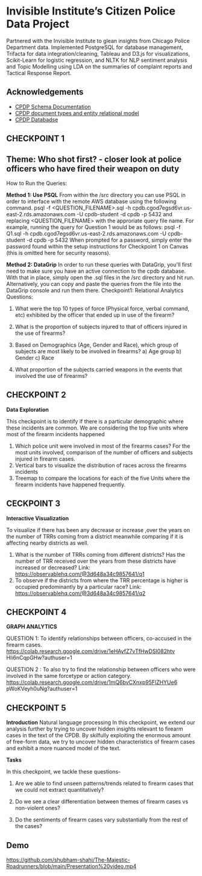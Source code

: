 
# Invisible Institute’s Citizen Police Data Project

Partnered with the Invisible Institute to glean insights from Chicago Police Department data.
Implemented PostgreSQL for database management, Trifacta for data integration/cleaning, Tableau and D3.js for visualizations, Scikit-Learn for logistic regression, and NLTK for NLP sentiment analysis and Topic Modelling using LDA on the summaries of complaint reports and Tactical Response Report.


## Acknowledgements

 - [CPDP Schema Documentation](https://paper.dropbox.com/doc/CPDP-Schema-Documentation-jiOJTlxkx2L99s9ycJqj3)
 - [CPDP document types and entity relational model](https://paper.dropbox.com/doc/CPDP-document-types-and-entity-relational-model-EKtJPUEXbHaQoE8CTBelP)
 - [CPDP Databadse](http://users.eecs.northwestern.edu/~jennie/courses/cs339/lab1/cpdb-schema/relationships.html)
## CHECKPOINT 1

## Theme: Who shot first? - closer look at police officers who have fired their weapon on duty

How to Run the Queries:

**Method 1: Use PSQL**
From within the /src directory you can use PSQL in order to interface with the remote AWS database using the following command.
psql -f <QUESTION_FILENAME>.sql -h cpdb.cgod7egsd6vr.us-east-2.rds.amazonaws.com -U cpdb-student -d cpdb -p 5432
and replacing <QUESTION_FILENAME> with the approriate query file name. For example, running the query for Question 1 would be as follows:
psql -f Q1.sql -h cpdb.cgod7egsd6vr.us-east-2.rds.amazonaws.com -U cpdb-student -d cpdb -p 5432
When prompted for a password, simply enter the password found within the setup instructions for Checkpoint 1 on Canvas (this is omitted here for security reasons).

**Method 2: DataGrip**
In order to run these queries with DataGrip, you'll first need to make sure you have an active connection to the cpdb database. With that in place, simply open the .sql files in the /src directory and hit run. Alternatively, you can copy and paste the queries from the file into the DataGrip console and run them there.
Checkpoint1: Relational Analytics
Questions:
1. What were the top 10 types of force (Physical force, verbal command, etc) exhibited by the officer that ended up in use of the firearm?
2. What is the proportion of subjects injured to that of officers injured in the use of firearms?
3. Based on Demographics (Age, Gender and Race), which group of subjects are most likely to be involved in firearms?
a) Age group
b) Gender
c) Race

4. What proportion of the subjects carried weapons in the events that involved the use of firearms?
## CHECKPOINT 2

**Data Exploration**

This checkpoint is to identify if there is a particular demographic where these incidents are common. We are considering the top five units where most of the firearm incidents happened
1. Which police unit were involved in most of the firearms cases? For the most units involved, comparison of the number of officers and subjects injured in firearm cases.
2. Vertical bars to visualize the distribution of races across the firearms incidents
3. Treemap to compare the locations for each of the five Units where the firearm incidents have happened frequently.
## CECKPOINT 3

**Interactive Visualization**

To visualize if there has been any decrease or increase ,over the years on the number of TRRs coming from a district meanwhile comparing if it is affecting nearby districts as well.
1. What is the number of TRRs coming from different districts? Has the number of TRR received over the years from these districts have increased or decreased?
Link: https://observablehq.com/@3d648a34c9857641/q1
2. To observe if the districts from where the TRR percentage is higher is occupied predominantly by a particular race?
Link: https://observablehq.com/@3d648a34c9857641/q2
## CHECKPOINT 4

**GRAPH ANALYTICS**

QUESTION 1: To identify relationships between officers, co-accused in the firearm cases.
https://colab.research.google.com/drive/1eHAyfZ7vTfHwDSl082htv HIi6nCqpGHw?authuser=1

QUESTION 2 : To also try to find the relationship between officers who were involved in the same forcetype or action category.
https://colab.research.google.com/drive/1mQ6bvCXnxp95FlZHYUe6 pWoKVeyh0uNg?authuser=1
## CHECKPOINT 5

**Introduction**
Natural language processing
In this checkpoint, we extend our analysis further by trying to uncover hidden insights relevant to firearm cases in the text of the CPDB. By skilfully exploiting the enormous amount of free-form data, we try to uncover hidden characteristics of firearm cases and exhibit a more nuanced model of the text.

**Tasks**

In this checkpoint, we tackle these questions-

1. Are we able to find unseen patterns/trends related to firearm cases that we could not
extract quantitatively?

2. Do we see a clear differentiation between themes of firearm cases vs non-violent ones?

3. Do the sentiments of firearm cases vary substantially from the rest of the cases?

## Demo

https://github.com/shubham-shahi/The-Majestic-Roadrunners/blob/main/Presentation%20video.mp4




